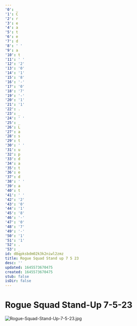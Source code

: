 ```yaml
---
'0': _
'1': C
'2': r
'3': e
'4': a
'5': t
'6': e
'7': d
'8': ' '
'9': a
'10': t
'11': ' '
'12': '2'
'13': '0'
'14': '1'
'15': '8'
'16': '-'
'17': '0'
'18': '7'
'19': '-'
'20': '1'
'21': '1'
'22': .
'23': _
'24': ' '
'25': _
'26': L
'27': a
'28': s
'29': t
'30': ' '
'31': u
'32': p
'33': d
'34': a
'35': t
'36': e
'37': d
'38': ' '
'39': a
'40': t
'41': ' '
'42': '2'
'43': '0'
'44': '1'
'45': '8'
'46': '-'
'47': '0'
'48': '7'
'49': '-'
'50': '1'
'51': '1'
'52': .
'53': _
id: d8qpksbdm02k3k2niwl2zmz
title: Rogue Squad Stand up 7 5 23
desc: ''
updated: 1645573670475
created: 1645573670475
stub: false
isDir: false
---
```


# Rogue Squad Stand-Up 7-5-23


![Rogue-Squad-Stand-Up-7-5-23.jpg](/assets/rogue-squad-stand-up-7-5-23-7x1wpqmvp819.jpg)

